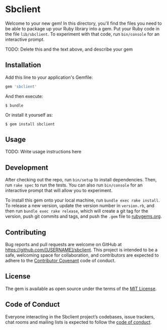 # Sbclient

Welcome to your new gem! In this directory, you'll find the files you need to be able to package up your Ruby library into a gem. Put your Ruby code in the file `lib/sbclient`. To experiment with that code, run `bin/console` for an interactive prompt.

TODO: Delete this and the text above, and describe your gem

## Installation

Add this line to your application's Gemfile:

```ruby
gem 'sbclient'
```

And then execute:

    $ bundle

Or install it yourself as:

    $ gem install sbclient

## Usage

TODO: Write usage instructions here

## Development

After checking out the repo, run `bin/setup` to install dependencies. Then, run `rake spec` to run the tests. You can also run `bin/console` for an interactive prompt that will allow you to experiment.

To install this gem onto your local machine, run `bundle exec rake install`. To release a new version, update the version number in `version.rb`, and then run `bundle exec rake release`, which will create a git tag for the version, push git commits and tags, and push the `.gem` file to [rubygems.org](https://rubygems.org).

## Contributing

Bug reports and pull requests are welcome on GitHub at https://github.com/[USERNAME]/sbclient. This project is intended to be a safe, welcoming space for collaboration, and contributors are expected to adhere to the [Contributor Covenant](http://contributor-covenant.org) code of conduct.

## License

The gem is available as open source under the terms of the [MIT License](https://opensource.org/licenses/MIT).

## Code of Conduct

Everyone interacting in the Sbclient project’s codebases, issue trackers, chat rooms and mailing lists is expected to follow the [code of conduct](https://github.com/[USERNAME]/sbclient/blob/master/CODE_OF_CONDUCT.md).
